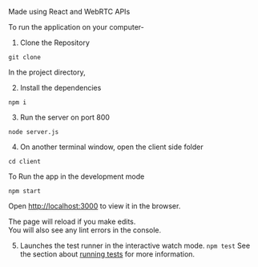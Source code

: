Made using React and WebRTC APIs

To run the application on your computer-

1. Clone the Repository
```
git clone 
```

In the project directory,

2. Install the dependencies
```
npm i
```

3. Run the server on port 800
```
node server.js
```

4. On another terminal window, open the client side folder
```
cd client
```
To Run the app in the development mode
```
npm start
```

Open [http://localhost:3000](http://localhost:3000) to view it in the browser.

The page will reload if you make edits.\
You will also see any lint errors in the console.

5. Launches the test runner in the interactive watch mode.
```npm test```
See the section about [running tests](https://facebook.github.io/create-react-app/docs/running-tests) for more information.
